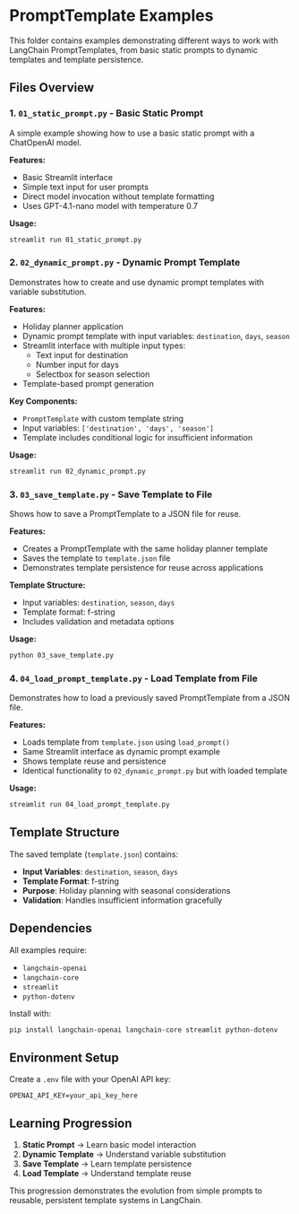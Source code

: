 # PromptTemplate Examples

This folder contains examples demonstrating different ways to work with LangChain PromptTemplates, from basic static prompts to dynamic templates and template persistence.

## Files Overview

### 1. `01_static_prompt.py` - Basic Static Prompt
A simple example showing how to use a basic static prompt with a ChatOpenAI model.

**Features:**
- Basic Streamlit interface
- Simple text input for user prompts
- Direct model invocation without template formatting
- Uses GPT-4.1-nano model with temperature 0.7

**Usage:**
```bash
streamlit run 01_static_prompt.py
```

### 2. `02_dynamic_prompt.py` - Dynamic Prompt Template
Demonstrates how to create and use dynamic prompt templates with variable substitution.

**Features:**
- Holiday planner application
- Dynamic prompt template with input variables: `destination`, `days`, `season`
- Streamlit interface with multiple input types:
  - Text input for destination
  - Number input for days
  - Selectbox for season selection
- Template-based prompt generation

**Key Components:**
- `PromptTemplate` with custom template string
- Input variables: `['destination', 'days', 'season']`
- Template includes conditional logic for insufficient information

**Usage:**
```bash
streamlit run 02_dynamic_prompt.py
```

### 3. `03_save_template.py` - Save Template to File
Shows how to save a PromptTemplate to a JSON file for reuse.

**Features:**
- Creates a PromptTemplate with the same holiday planner template
- Saves the template to `template.json` file
- Demonstrates template persistence for reuse across applications

**Template Structure:**
- Input variables: `destination`, `season`, `days`
- Template format: f-string
- Includes validation and metadata options

**Usage:**
```bash
python 03_save_template.py
```

### 4. `04_load_prompt_template.py` - Load Template from File
Demonstrates how to load a previously saved PromptTemplate from a JSON file.

**Features:**
- Loads template from `template.json` using `load_prompt()`
- Same Streamlit interface as dynamic prompt example
- Shows template reuse and persistence
- Identical functionality to `02_dynamic_prompt.py` but with loaded template

**Usage:**
```bash
streamlit run 04_load_prompt_template.py
```

## Template Structure

The saved template (`template.json`) contains:
- **Input Variables**: `destination`, `season`, `days`
- **Template Format**: f-string
- **Purpose**: Holiday planning with seasonal considerations
- **Validation**: Handles insufficient information gracefully

## Dependencies

All examples require:
- `langchain-openai`
- `langchain-core`
- `streamlit`
- `python-dotenv`

Install with:
```bash
pip install langchain-openai langchain-core streamlit python-dotenv
```

## Environment Setup

Create a `.env` file with your OpenAI API key:
```
OPENAI_API_KEY=your_api_key_here
```

## Learning Progression

1. **Static Prompt** → Learn basic model interaction
2. **Dynamic Template** → Understand variable substitution
3. **Save Template** → Learn template persistence
4. **Load Template** → Understand template reuse

This progression demonstrates the evolution from simple prompts to reusable, persistent template systems in LangChain.
